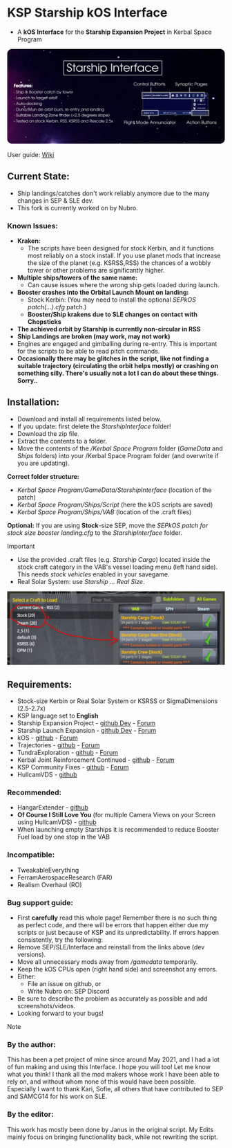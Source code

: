 # KSP Starship kOS Interface
- A **kOS Interface** for the **Starship Expansion Project** in Kerbal Space Program


![Alt text](/Infographic.png)

User guide: [Wiki](https://github.com/Janus1992/KSP_Starship-kOS-Interface/wiki)

## Current State:
- Ship landings/catches don't work reliably anymore due to the many changes in SEP & SLE dev.
- This fork is currently worked on by Nubro.

### Known Issues:
- **Kraken:**
    - The scripts have been designed for stock Kerbin, and it functions most reliably on a stock install. If you use planet mods that increase the size of the planet (e.g. KSRSS,RSS) the chances of a wobbly tower or other problems are significantly higher.
- **Multiple ships/towers of the same name:**
    - Can cause issues where the wrong ship gets loaded during launch.
- **Booster crashes into the Orbital Launch Mount on landing:**
    - Stock Kerbin: (You may need to install the optional _SEPkOS patch(...).cfg_ patch.)
    - **Booster/Ship krakens due to SLE changes on contact with Chopsticks**
- **The achieved orbit by Starship is currently non-circular in RSS**
- **Ship Landings are broken (may work, may not work)**
- Engines are engaged and gimballing during re-entry. This is important for the scripts to be able to read pitch commands.
- **Occasionally there may be glitches in the script, like not finding a suitable trajectory (circulating the orbit helps mostly) or crashing on something silly. There's usually not a lot I can do about these things. Sorry..**


## Installation:
- Download and install all requirements listed below.
- If you update: first delete the _StarshipInterface_ folder!
- Download the zip file.
- Extract the contents to a folder.
- Move the contents of the _/Kerbal Space Program_ folder (_GameData_ and _Ships_ folders) into your /Kerbal Space Program folder (and overwrite if you are updating).

**Correct folder structure:**
  - _Kerbal Space Program/GameData/StarshipInterface_    (location of the patch)
  - _Kerbal Space Program/Ships/Script_                  (here the kOS scripts are saved)
  - _Kerbal Space Program/Ships/VAB_                     (location of the .craft files)

**Optional:** If you are using **Stock**-size SEP, move the _SEPkOS patch for stock size booster landing.cfg_ to the _StarshipInterface_ folder.


> [!IMPORTANT]
> - Use the provided .craft files (e.g. _Starship Cargo_) located inside the stock craft category in the VAB's vessel loading menu (left hand side). This needs _stock vehicles_ enabled in your savegame.
> - Real Solar System: use _Starship ... Real Size_.

![Alt text](/Howtoloadcrafts.png)


## Requirements:
- Stock-size Kerbin or Real Solar System or KSRSS or SigmaDimensions (2.5-2.7x)
- KSP language set to **English**
- Starship Expansion Project - [github Dev](https://github.com/Kari1407/Starship-Expansion-Project/tree/V2.1_Dev) - [Forum](https://forum.kerbalspaceprogram.com/topic/206555-112x-starship-expansion-project-sep-v2031-november-20th-2023/)
- Starship Launch Expansion - [github Dev](https://github.com/SAMCG14/StarshipLaunchExpansion/tree/Dev) - [Forum](https://forum.kerbalspaceprogram.com/topic/203952-1129-starship-launch-expansion-v05-beta-may-31/)
- kOS - [github](https://github.com/KSP-KOS/KOS/releases) - [Forum](https://forum.kerbalspaceprogram.com/index.php?/topic/165628-ksp-1101-and-111-kos-v1310-kos-scriptable-autopilot-system/)
- Trajectories - [github](https://github.com/neuoy/KSPTrajectories/releases) - [Forum](https://forum.kerbalspaceprogram.com/index.php?/topic/162324-18-112x-trajectories-v241-2021-06-27-atmospheric-predictions/)
- TundraExploration - [github](https://github.com/TundraMods/TundraExploration/releases) - [Forum](https://forum.kerbalspaceprogram.com/index.php?/topic/166915-112x-tundra-exploration-v600-january-23rd-restockalike-spacex-falcon-9-crew-dragon-xl/)
- Kerbal Joint Reinforcement Continued - [github](https://github.com/KSP-RO/Kerbal-Joint-Reinforcement-Continued/releases) - [Forum](https://forum.kerbalspaceprogram.com/topic/184019-131-14x-15x-16x-17x-kerbal-joint-reinforcement-continued-v340-25-04-2019/)
- KSP Community Fixes - [github](https://github.com/KSPModdingLibs/KSPCommunityFixes/releases) - [Forum](https://forum.kerbalspaceprogram.com/topic/204002-18-112-kspcommunityfixes-bugfixes-and-qol-tweaks/)
- HullcamVDS - [github](https://github.com/linuxgurugamer/HullcamVDSContinued/releases)
### Recommended:
- HangarExtender - [github](https://github.com/linuxgurugamer/FShangarExtender/releases)
- **Of Course I Still Love You** (for multiple Camera Views on your Screen using HullcamVDS) - [github](https://github.com/jrodrigv/OfCourseIStillLoveYou/releases)
- When launching empty Starships it is recommended to reduce Booster Fuel load by one stop in the VAB
### Incompatible:
- TweakableEverything
- FerramAerospaceResearch (FAR)
- Realism Overhaul (RO)




### Bug support guide:
- First **carefully** read this whole page! Remember there is no such thing as perfect code, and there will be errors that happen either due my scripts or just because of KSP and its unpredictability. If errors happen consistently, try the following:
- Remove SEP/SLE/Interface and reinstall from the links above (dev versions).
- Move all unnecessary mods away from _/gamedata_ temporarily.
- Keep the kOS CPUs open (right hand side) and screenshot any errors.
- Either:
    - File an issue on github, or
    - Write Nubro on: SEP Discord
- Be sure to describe the problem as accurately as possible and add screenshots/videos.
- Looking forward to your bugs!


> [!NOTE]
> ### By the author:
> This has been a pet project of mine since around May 2021, and I had a lot of fun making and using this Interface. I hope you will too! Let me know what you think! I thank all the mod makers whose work I have been able to rely on, and without whom none of this would have been possible. Especially I want to thank Kari, Sofie, all others that have contributed to SEP and SAMCG14 for his work on SLE.
>
> ### By the editor:
> This work has mostly been done by Janus in the original script. My Edits mainly focus on bringing functionallity back, while not rewriting the script.
